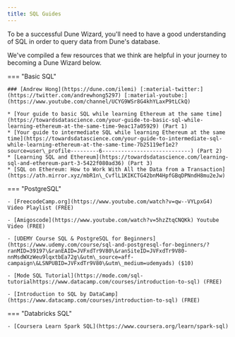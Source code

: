 ```yaml
---
title: SQL Guides
---
```


To be a successful Dune Wizard, you'll need to have a good understanding of SQL in order to query data from Dune's database.

We've compiled a few resources that we think are helpful in your journey to becoming a Dune Wizard below.

=== "Basic SQL"

    ### [Andrew Hong](https://dune.com/ilemi) [:material-twitter:](https://twitter.com/andrewhong5297) [:material-youtube:](https://www.youtube.com/channel/UCYG9WSr8G4khYLaxP9tLCkQ)

    * [Your guide to basic SQL while learning Ethereum at the same time](https://towardsdatascience.com/your-guide-to-basic-sql-while-learning-ethereum-at-the-same-time-9eac17a05929) (Part 1)
    * [Your guide to intermediate SQL while learning Ethereum at the same time](https://towardsdatascience.com/your-guide-to-intermediate-sql-while-learning-ethereum-at-the-same-time-7b25119ef1e2?source=user\_profile---------6----------------------------) (Part 2)
    * [Learning SQL and Ethereum](https://towardsdatascience.com/learning-sql-and-ethereum-part-3-5422f080ad36) (Part 3)
    * [SQL on Ethereum: How to Work With All the Data from a Transaction](https://ath.mirror.xyz/mbR1n\_CvflL1KIKCTG42bnM4HpfGBqDPNndH8mu2eJw)

=== "PostgreSQL"
    
    - [FreecodeCamp.org](https://www.youtube.com/watch?v=qw--VYLpxG4) Video Playlist (FREE)
    
    - [Amigoscode](https://www.youtube.com/watch?v=5hzZtqCNQKk) Youtube Video (FREE)

    - [UDEMY Course SQL & PostgreSQL for Beginners](https://www.udemy.com/course/sql-and-postgresql-for-beginners/?ranMID=39197\&ranEAID=JVFxdTr9V80\&ranSiteID=JVFxdTr9V80-nnMsdWXzWeu9lqxtbEa72g\&utm\_source=aff-campaign\&LSNPUBID=JVFxdTr9V80\&utm\_medium=udemyads) ($10)

    - [Mode SQL Tutorial](https://mode.com/sql-tutorialhttps://www.datacamp.com/courses/introduction-to-sql) (FREE)

    - [Introduction to SQL by DataCamp](https://www.datacamp.com/courses/introduction-to-sql) (FREE)

=== "Databricks SQL"

    - [Coursera Learn Spark SQL](https://www.coursera.org/learn/spark-sql)